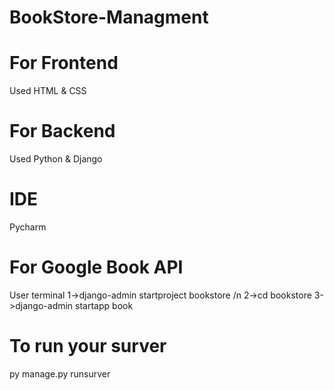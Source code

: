 # BookStore-Managment

# For Frontend 
Used HTML & CSS

# For Backend 
Used Python & Django

# IDE
Pycharm


# For Google Book API 
User terminal 
1->django-admin startproject bookstore /n
2->cd bookstore
3->django-admin startapp book


# To run your surver 
py manage.py runsurver
